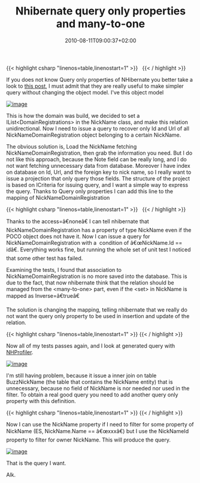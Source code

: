 ﻿---
title: "Nhibernate query only properties and many-to-one"
description: ""
date: 2010-08-11T09:00:37+02:00
draft: false
tags: [Nhibernate]
categories: [Nhibernate]
---
{{< highlight csharp "linenos=table,linenostart=1" >}}
 
{{< / highlight >}}

If you does not know Query only properties of NHibernate you better take a look to [this post](http://ayende.com/Blog/archive/2009/06/10/nhibernate-ndash-query-only-properties.aspx), I must admit that they are really useful to make simpler query without changing the object model. I've this object model

[![image](https://www.codewrecks.com/blog/wp-content/uploads/2010/08/image_thumb2.png "image")](https://www.codewrecks.com/blog/wp-content/uploads/2010/08/image2.png)

This is how the domain was build, we decided to set a IList&lt;DomainRegistrations&gt; in the NickName class, and make this relation unidirectional. Now I need to issue a query to recover only Id and Url of all NickNameDomainRegistration object belonging to a certain NickName.

The obvious solution is, Load the NickName fetching NickNameDomainRegistration, then grab the information you need. But I do not like this approach, because the Note field can be really long, and I do not want fetching unnecessary data from database. Moreover I have index on database on Id, Url, and the foreign key to nick name, so I really want to issue a projection that only query those fields. The structure of the project is based on ICriteria for issuing query, and I want a simple way to express the query. Thanks to Query only properties I can add this line to the mapping of NickNameDomainRegistration

{{< highlight csharp "linenos=table,linenostart=1" >}}
<many-to-one name="NickName" access="none" class="NickName" column="budr_buniId" />
 
{{< / highlight >}}

Thanks to the access=â€noneâ€ I can tell nhibernate that NickNameDomainRegistration has a property of type NickName even if the POCO object does not have it. Now I can issue a query for NickNameDomainRegistration with a  condition of â€œNickName.Id == idâ€. Everything works fine, but running the whole set of unit test I noticed that some other test has failed.

Examining the tests, I found that association to NickNameDomainRegistration is no more saved into the database. This is due to the fact, that now nhibernate think that the relation should be managed from the &lt;many-to-one&gt; part, even if the &lt;set&gt; in NickName is mapped as Inverse=â€trueâ€

The solution is changing the mapping, telling nhibernate that we really do not want the query only property to be used in insertion and update of the relation.

{{< highlight csharp "linenos=table,linenostart=1" >}}
<many-to-one name="NickName" access="none" class="NickName" column="budr_buniId"
update="false" insert="false"  />
{{< / highlight >}}

Now all of my tests passes again, and I look at generated query with [NHProfiler](http://nhprof.com/).

[![image](https://www.codewrecks.com/blog/wp-content/uploads/2010/08/image3.png "image")](http://nhprof.com/)

I'm still having problem, because it issue a inner join on table BuzzNickName (the table that contains the NickName entity) that is unnecessary, because no field of NickName is nor needed nor used in the filter. To obtain a real good query you need to add another query only property with this definition.

{{< highlight csharp "linenos=table,linenostart=1" >}}
<property name="NickNameId" access="none" column="budr_buniId" type="System.Guid"
insert="false" update="false" />
{{< / highlight >}}

Now I can use the NickName property if I need to filter for some property of NickName (ES, NickName.Name == â€œxxxâ€) but I use the NickNameId property to filter for owner NickName. This will produce the query.

[![image](https://www.codewrecks.com/blog/wp-content/uploads/2010/08/image4.png "image")](http://nhprof.com/)

That is the query I want.

Alk.
